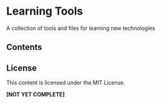 # Learning Tools
A collection of tools and files for learning new technologies

## Contents

## License
This content is licensed under the MIT License.

**[NOT YET COMPLETE]**
